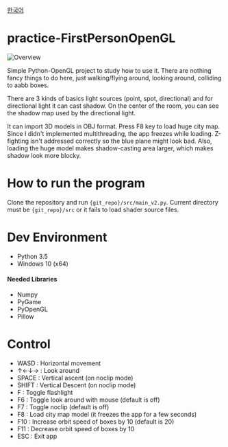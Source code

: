 [한국어](./README_kr.md)


# practice-FirstPersonOpenGL

![Overview](/screenshots/01.png)

Simple Python-OpenGL project to study how to use it.
There are nothing fancy things to do here, just walking/flying around, looking around, colliding to aabb boxes.

There are 3 kinds of basics light sources (point, spot, directional) and for directional light it can cast shadow.
On the center of the room, you can see the shadow map used by the directional light.

It can import 3D models in OBJ format. Press F8 key to load huge city map.
Since I didn't implemented multithreading, the app freezes while loading.
Z-fighting isn't addressed correctly so the blue plane might look bad.
Also, loading the huge model makes shadow-casting area larger, which makes shadow look more blocky.


# How to run the program

Clone the repository and run `{git_repo}/src/main_v2.py`.
Current directory must be `{git_repo}/src` or it fails to load shader source files.


# Dev Environment

* Python 3.5
* Windows 10 (x64)

#### Needed Libraries

* Numpy
* PyGame
* PyOpenGL
* Pillow


# Control

* WASD : Horizontal movement
* ↑←↓→ : Look around
* SPACE : Vertical ascent (on noclip mode)
* SHIFT : Vertical Descent (on noclip mode)
* F : Toggle flashlight
* F6 : Toggle look around with mouse (default is off)
* F7 : Toggle noclip (default is off)
* F8 : Load city map model (it freezes the app for a few seconds)
* F10 : Increase orbit speed of boxes by 10 (default is 20)
* F11 : Decrease orbit speed of boxes by 10
* ESC : Exit app
